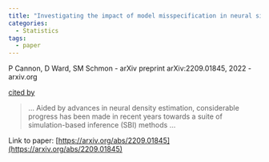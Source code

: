 ```yaml
---
title: "Investigating the impact of model misspecification in neural simulation-based inference"
categories:
  - Statistics
tags:
  - paper
---
```

P Cannon, D Ward, SM Schmon - arXiv preprint arXiv:2209.01845, 2022 - arxiv.org

[cited by](https://scholar.google.com/scholar?cites=16688827470381975843&as_sdt=4000005&sciodt=0,18&hl=en&num=20) 

>… Aided by advances in neural density estimation, considerable progress has been made in recent years towards a suite of simulation-based inference (SBI) methods …

Link to paper: [https://arxiv.org/abs/2209.01845](https://arxiv.org/abs/2209.01845)
